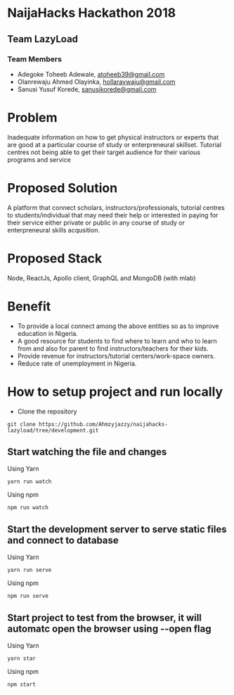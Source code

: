 # NaijaHacks Hackathon 2018

## Team LazyLoad

### Team Members

- Adegoke Toheeb Adewale, atoheeb39@gmail.com
- Olanrewaju Ahmed Olayinka, hollaraywaju@gmail.com
- Sanusi Yusuf Korede, sanusikorede@gmail.com


# Problem

Inadequate information on how to get physical instructors or experts
that are good at a particular course of study or enterpreneural skillset.
Tutorial centres not being able to get their target audience for their various programs and service

# Proposed Solution

A platform that connect scholars, instructors/professionals, tutorial centres
to students/individual that may need their help or interested in paying
for their service either private or public in any course of study or
enterpreneural skills acqusition.

# Proposed Stack

Node, ReactJs, Apollo client, GraphQL and MongoDB (with mlab)

# Benefit

- To provide a local connect among the above entities so as to
improve education in Nigeria.
- A good resource for students to find where to learn and who to learn from and also for parent to find instructors/teachers for their kids.
- Provide revenue for instructors/tutorial centers/work-space owners.
- Reduce rate of unemployment in Nigeria.

# How to setup project and run locally

- Clone the repository 

```
git clone https://github.com/Ahmzyjazzy/naijahacks-lazyload/tree/development.git
```

## Start watching the file and changes

Using Yarn

```
yarn run watch
```

Using npm

```
npm run watch
```

## Start the development server to serve static files and connect to database

Using Yarn

```
yarn run serve
```

Using npm

```
npm run serve
```

## Start project to test from the browser, it will automatc open the browser using --open flag

Using Yarn

```
yarn star
```

Using npm

```
npm start
```






